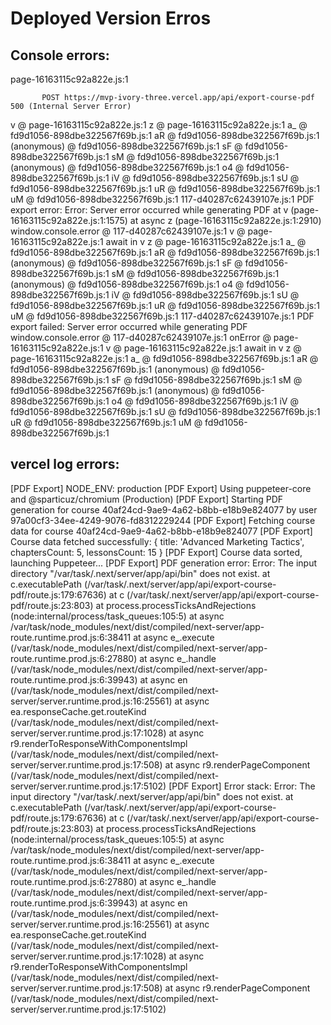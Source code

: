 # Deployed Version Erros 
## Console errors:
page-16163115c92a822e.js:1 
            
            
           POST https://mvp-ivory-three.vercel.app/api/export-course-pdf 500 (Internal Server Error)
v @ page-16163115c92a822e.js:1
z @ page-16163115c92a822e.js:1
a_ @ fd9d1056-898dbe322567f69b.js:1
aR @ fd9d1056-898dbe322567f69b.js:1
(anonymous) @ fd9d1056-898dbe322567f69b.js:1
sF @ fd9d1056-898dbe322567f69b.js:1
sM @ fd9d1056-898dbe322567f69b.js:1
(anonymous) @ fd9d1056-898dbe322567f69b.js:1
o4 @ fd9d1056-898dbe322567f69b.js:1
iV @ fd9d1056-898dbe322567f69b.js:1
sU @ fd9d1056-898dbe322567f69b.js:1
uR @ fd9d1056-898dbe322567f69b.js:1
uM @ fd9d1056-898dbe322567f69b.js:1
117-d40287c62439107e.js:1 PDF export error: Error: Server error occurred while generating PDF
    at v (page-16163115c92a822e.js:1:1575)
    at async z (page-16163115c92a822e.js:1:2910)
window.console.error @ 117-d40287c62439107e.js:1
v @ page-16163115c92a822e.js:1
await in v
z @ page-16163115c92a822e.js:1
a_ @ fd9d1056-898dbe322567f69b.js:1
aR @ fd9d1056-898dbe322567f69b.js:1
(anonymous) @ fd9d1056-898dbe322567f69b.js:1
sF @ fd9d1056-898dbe322567f69b.js:1
sM @ fd9d1056-898dbe322567f69b.js:1
(anonymous) @ fd9d1056-898dbe322567f69b.js:1
o4 @ fd9d1056-898dbe322567f69b.js:1
iV @ fd9d1056-898dbe322567f69b.js:1
sU @ fd9d1056-898dbe322567f69b.js:1
uR @ fd9d1056-898dbe322567f69b.js:1
uM @ fd9d1056-898dbe322567f69b.js:1
117-d40287c62439107e.js:1 PDF export failed: Server error occurred while generating PDF
window.console.error @ 117-d40287c62439107e.js:1
onError @ page-16163115c92a822e.js:1
v @ page-16163115c92a822e.js:1
await in v
z @ page-16163115c92a822e.js:1
a_ @ fd9d1056-898dbe322567f69b.js:1
aR @ fd9d1056-898dbe322567f69b.js:1
(anonymous) @ fd9d1056-898dbe322567f69b.js:1
sF @ fd9d1056-898dbe322567f69b.js:1
sM @ fd9d1056-898dbe322567f69b.js:1
(anonymous) @ fd9d1056-898dbe322567f69b.js:1
o4 @ fd9d1056-898dbe322567f69b.js:1
iV @ fd9d1056-898dbe322567f69b.js:1
sU @ fd9d1056-898dbe322567f69b.js:1
uR @ fd9d1056-898dbe322567f69b.js:1
uM @ fd9d1056-898dbe322567f69b.js:1
## vercel log errors:

[PDF Export] NODE_ENV: production
[PDF Export] Using puppeteer-core and @sparticuz/chromium (Production)
[PDF Export] Starting PDF generation for course 40af24cd-9ae9-4a62-b8bb-e18b9e824077 by user 97a00cf3-34ee-4249-9076-fd8312229244
[PDF Export] Fetching course data for course 40af24cd-9ae9-4a62-b8bb-e18b9e824077
[PDF Export] Course data fetched successfully: {
  title: 'Advanced Marketing Tactics',
  chaptersCount: 5,
  lessonsCount: 15
}
[PDF Export] Course data sorted, launching Puppeteer...
[PDF Export] PDF generation error: Error: The input directory "/var/task/.next/server/app/api/bin" does not exist.
    at c.executablePath (/var/task/.next/server/app/api/export-course-pdf/route.js:179:67636)
    at c (/var/task/.next/server/app/api/export-course-pdf/route.js:23:803)
    at process.processTicksAndRejections (node:internal/process/task_queues:105:5)
    at async /var/task/node_modules/next/dist/compiled/next-server/app-route.runtime.prod.js:6:38411
    at async e_.execute (/var/task/node_modules/next/dist/compiled/next-server/app-route.runtime.prod.js:6:27880)
    at async e_.handle (/var/task/node_modules/next/dist/compiled/next-server/app-route.runtime.prod.js:6:39943)
    at async en (/var/task/node_modules/next/dist/compiled/next-server/server.runtime.prod.js:16:25561)
    at async ea.responseCache.get.routeKind (/var/task/node_modules/next/dist/compiled/next-server/server.runtime.prod.js:17:1028)
    at async r9.renderToResponseWithComponentsImpl (/var/task/node_modules/next/dist/compiled/next-server/server.runtime.prod.js:17:508)
    at async r9.renderPageComponent (/var/task/node_modules/next/dist/compiled/next-server/server.runtime.prod.js:17:5102)
[PDF Export] Error stack: Error: The input directory "/var/task/.next/server/app/api/bin" does not exist.
    at c.executablePath (/var/task/.next/server/app/api/export-course-pdf/route.js:179:67636)
    at c (/var/task/.next/server/app/api/export-course-pdf/route.js:23:803)
    at process.processTicksAndRejections (node:internal/process/task_queues:105:5)
    at async /var/task/node_modules/next/dist/compiled/next-server/app-route.runtime.prod.js:6:38411
    at async e_.execute (/var/task/node_modules/next/dist/compiled/next-server/app-route.runtime.prod.js:6:27880)
    at async e_.handle (/var/task/node_modules/next/dist/compiled/next-server/app-route.runtime.prod.js:6:39943)
    at async en (/var/task/node_modules/next/dist/compiled/next-server/server.runtime.prod.js:16:25561)
    at async ea.responseCache.get.routeKind (/var/task/node_modules/next/dist/compiled/next-server/server.runtime.prod.js:17:1028)
    at async r9.renderToResponseWithComponentsImpl (/var/task/node_modules/next/dist/compiled/next-server/server.runtime.prod.js:17:508)
    at async r9.renderPageComponent (/var/task/node_modules/next/dist/compiled/next-server/server.runtime.prod.js:17:5102)

    